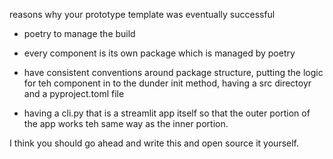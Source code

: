 

reasons why your prototype template was eventually successful

- poetry to manage the build 
- every component is its own package which is managed by poetry
- have consistent conventions around package structure, putting the logic for teh component in to the dunder init method, having a src directoyr and a pyproject.toml file

- having a cli.py that is a streamlit app itself so that the outer portion of the app works teh same way as the inner portion. 


I think you should go ahead and write this and open source it yourself. 

